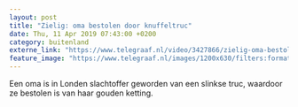 ```yaml
---
layout: post
title: "Zielig: oma bestolen door knuffeltruc"
date: Thu, 11 Apr 2019 07:43:00 +0200
category: buitenland
externe_link: "https://www.telegraaf.nl/video/3427866/zielig-oma-bestolen-door-knuffeltruc"
feature_image: "https://www.telegraaf.nl/images/1200x630/filters:format(jpeg):quality(80)/cdn-kiosk-api.telegraaf.nl/921ad8ee-5c58-11e9-8fc6-02d2fb1aa1d7.jpg"
---
```


<p class="intro">Een oma is in Londen slachtoffer geworden van een slinkse truc, waardoor ze bestolen is van haar gouden ketting.</p>
